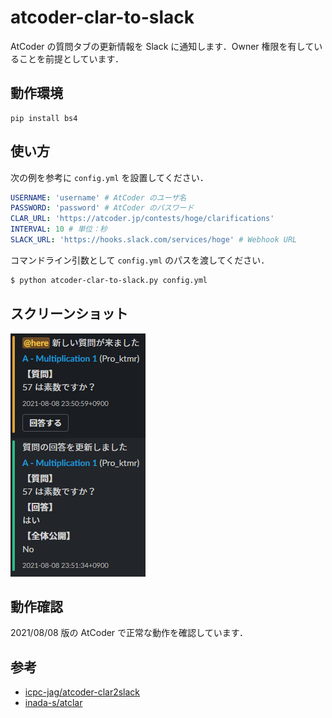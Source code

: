 # atcoder-clar-to-slack
AtCoder の質問タブの更新情報を Slack に通知します．Owner 権限を有していることを前提としています．

## 動作環境
```
pip install bs4
```

## 使い方
次の例を参考に `config.yml` を設置してください．

```yaml
USERNAME: 'username' # AtCoder のユーザ名
PASSWORD: 'password' # AtCoder のパスワード
CLAR_URL: 'https://atcoder.jp/contests/hoge/clarifications'
INTERVAL: 10 # 単位：秒
SLACK_URL: 'https://hooks.slack.com/services/hoge' # Webhook URL
```

コマンドライン引数として `config.yml` のパスを渡してください．

```bash
$ python atcoder-clar-to-slack.py config.yml
```

## スクリーンショット
![スクリーンショット](./screenshot.png)

## 動作確認
2021/08/08 版の AtCoder で正常な動作を確認しています．

## 参考
- [icpc-jag/atcoder-clar2slack](https://github.com/icpc-jag/atcoder-clar2slack)
- [inada-s/atclar](https://github.com/inada-s/atclar)
